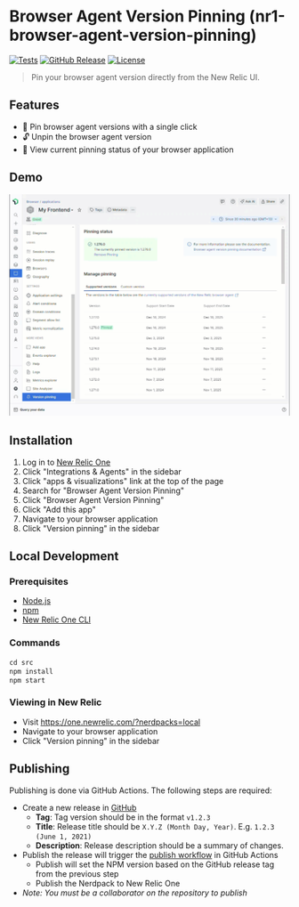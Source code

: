 # Browser Agent Version Pinning (nr1-browser-agent-version-pinning)

[![Tests](https://github.com/chris-pilcher/nr1-browser-agent-version-pinning/actions/workflows/test.yml/badge.svg?branch=initial-setup)](https://github.com/chris-pilcher/nr1-browser-agent-version-pinning/actions/workflows/test.yml) 
[![GitHub Release](https://img.shields.io/github/v/release/chris-pilcher/nr1-browser-agent-version-pinning)](https://github.com/chris-pilcher/nr1-browser-agent-version-pinning/releases)
[![License](https://img.shields.io/github/license/chris-pilcher/nr1-browser-agent-version-pinning.svg)](https://github.com/chris-pilcher/nr1-browser-agent-version-pinning/blob/main/LICENSE)

> Pin your browser agent version directly from the New Relic UI.

## Features

- 📌 Pin browser agent versions with a single click
- 🔓 Unpin the browser agent version
- 👀 View current pinning status of your browser application

## Demo

![Browser Agent Version Pinning Demo](.github/images/browser-agent-version-pinning-demo.gif)

## Installation

1. Log in to [New Relic One](https://one.newrelic.com)
2. Click "Integrations & Agents" in the sidebar
3. Click "apps & visualizations" link at the top of the page
4. Search for "Browser Agent Version Pinning"
5. Click "Browser Agent Version Pinning"
6. Click "Add this app"
7. Navigate to your browser application
8. Click "Version pinning" in the sidebar

## Local Development

### Prerequisites

- [Node.js](https://nodejs.org/en/)
- [npm](https://www.npmjs.com/)
- [New Relic One CLI](https://developer.newrelic.com/build-tools/new-relic-one-applications/cli)

### Commands

```shell
cd src
npm install
npm start
```

### Viewing in New Relic

- Visit https://one.newrelic.com/?nerdpacks=local
- Navigate to your browser application
- Click "Version pinning" in the sidebar

## Publishing

Publishing is done via GitHub Actions. The following steps are required:

- Create a new release in [GitHub](https://github.com/chris-pilcher/nr1-browser-agent-version-pinning/releases)
  - **Tag**: Tag version should be in the format `v1.2.3`
  - **Title**: Release title should be `X.Y.Z (Month Day, Year)`. E.g. `1.2.3 (June 1, 2021)`
  - **Description**: Release description should be a summary of changes.
- Publish the release will trigger the [publish workflow](https://github.com/chris-pilcher/nr1-browser-agent-version-pinning/actions/workflows/publish.yml) in GitHub Actions
  - Publish will set the NPM version based on the GitHub release tag from the previous step
  - Publish the Nerdpack to New Relic One
- *Note: You must be a collaborator on the repository to publish*

